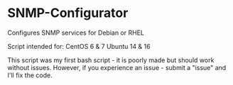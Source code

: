 # SNMP-Configurator
Configures SNMP services for Debian or RHEL

Script intended for:
CentOS 6 & 7 
Ubuntu 14 & 16

This script was my first bash script - it is poorly made but should work without issues. However, if you experience an issue - submit a "issue" and I'll fix the code.
